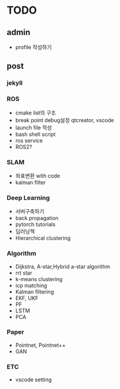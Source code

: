 # TODO

## admin

- profile 작성하기

## post

### jekyll

### ROS

- cmake list의 구조
- break point debug설정 qtcreator, vscode
- launch file 작성
- bash shell script
- ros service
- ROS2?

### SLAM

- 좌표변환 with code
- kalman filter

### Deep Learning

- 서버구축하기
- back propagation
- pytorch tutorials
- 딥러닝책
- Hierarchical clustering

### Algorithm

- Dijkstra, A-star,Hybrid a-star algorithm
- rrt star
- k-means clustering
- icp matching
- Kalman filtering
- EKF, UKF
- PF
- LSTM
- PCA

### Paper

- Pointnet, Pointnet++
- GAN

### ETC

- vscode setting
